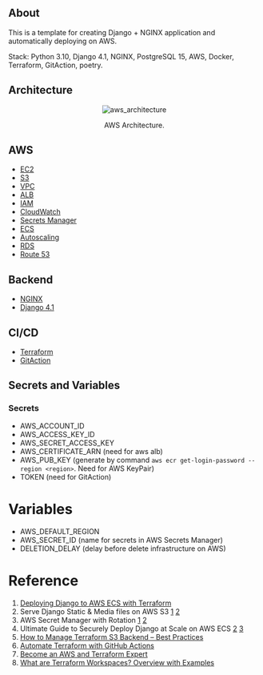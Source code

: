 ## About

This is a template for creating Django + NGINX application and automatically deploying on AWS.

Stack: Python 3.10, Django 4.1, NGINX, PostgreSQL 15, AWS, Docker, Terraform, GitAction, poetry.

## Architecture
<p align="center">
  <img alt="aws_architecture" src="https://github.com/vizir1989/terraform_aws_django/blob/feature/doc/aws-architecture.png" />
  <p align="center">AWS Architecture.</p>
</p>


## AWS
- [EC2](https://aws.amazon.com/ec2/)
- [S3](https://aws.amazon.com/s3/)
- [VPC](https://aws.amazon.com/vpc/)
- [ALB](https://aws.amazon.com/elasticloadbalancing/)
- [IAM](https://aws.amazon.com/iam/)
- [CloudWatch](https://aws.amazon.com/cloudwatch/)
- [Secrets Manager](https://aws.amazon.com/secrets-manager/)
- [ECS](https://aws.amazon.com/ecs/)
- [Autoscaling](https://aws.amazon.com/ec2/autoscaling/)
- [RDS](https://aws.amazon.com/rds/)
- [Route 53](https://aws.amazon.com/route53/)

## Backend
- [NGINX](https://www.nginx.com/)
- [Django 4.1](https://www.djangoproject.com/)

## CI/CD
- [Terraform](https://www.terraform.io/)
- [GitAction](https://github.com/features/actions)


## Secrets and Variables

### Secrets
- AWS_ACCOUNT_ID
- AWS_ACCESS_KEY_ID
- AWS_SECRET_ACCESS_KEY
- AWS_CERTIFICATE_ARN (need for aws alb)
- AWS_PUB_KEY (generate by command `aws ecr get-login-password --region <region>`. Need for AWS KeyPair)
- TOKEN (need for GitAction)

# Variables
- AWS_DEFAULT_REGION
- AWS_SECRET_ID (name for secrets in AWS Secrets Manager)
- DELETION_DELAY (delay before delete infrastructure on AWS)

# Reference
1. [Deploying Django to AWS ECS with Terraform](https://testdriven.io/blog/deploying-django-to-ecs-with-terraform/)
2. Serve Django Static & Media files on AWS S3 [1](https://medium.com/the-geospatials/serve-django-static-files-on-aws-s3-part-1-da41b05f3a79) [2](https://medium.com/the-geospatials/serve-django-static-media-files-on-aws-s3-part-2-d0e8578dd2db)
3. AWS Secret Manager with Rotation [1](https://blog.gruntwork.io/a-comprehensive-guide-to-managing-secrets-in-your-terraform-code-1d586955ace1) [2](https://stackoverflow.com/questions/60879366/django-aws-secret-manager-password-rotation)
4. Ultimate Guide to Securely Deploy Django at Scale on AWS ECS [2](https://www.prplbx.com/resources/blog/django-part2/) [3](https://www.prplbx.com/resources/blog/django-part3/)
5. [How to Manage Terraform S3 Backend – Best Practices](https://spacelift.io/blog/terraform-s3-backend)
6. [Automate Terraform with GitHub Actions](https://developer.hashicorp.com/terraform/tutorials/automation/github-actions)
7. [Become an AWS and Terraform Expert](https://www.educative.io/path/become-an-aws-and-terraform-expert)
8. [What are Terraform Workspaces? Overview with Examples](https://spacelift.io/blog/terraform-workspaces)
